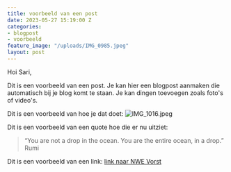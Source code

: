 ```yaml
---
title: voorbeeld van een post
date: 2023-05-27 15:19:00 Z
categories:
- blogpost
- voorbeeld
feature_image: "/uploads/IMG_0985.jpeg"
layout: post
---
```


Hoi Sari, 

Dit is een voorbeeld van een post. Je kan hier een blogpost aanmaken die automatisch bij je blog komt te staan. Je kan dingen toevoegen zoals foto's of video's. 

Dit is een voorbeeld van hoe je dat doet:
![IMG_1016.jpeg](/uploads/IMG_1016.jpeg)

Dit is een voorbeeld van een quote hoe die er nu uitziet:
> “You are not a drop in the ocean. You are the entire ocean, in a drop.”
Rumi


Dit is een voorbeeld van een link:
[link naar NWE Vorst](https://denieuwevorst.nl/programma/)

